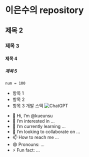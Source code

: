 # 이은수의 repository
## 제목 2
### 제목 3
#### 제목 4
##### 제목 5

`num = 100`
* 항목 1
* 항목 2
* 항목 3
개발 스택
![ChatGPT](https://img.shields.io/badge/chatGPT-74aa9c?style=for-the-badge&logo=openai&logoColor=white)
- 👋 Hi, I’m @kueunsu
- 👀 I’m interested in ...
- 🌱 I’m currently learning ...
- 💞️ I’m looking to collaborate on ...
- 📫 How to reach me ...
- 😄 Pronouns: ...
- ⚡ Fun fact: ...

<!---
kueunsu/kueunsu is a ✨ special ✨ repository because its `README.md` (this file) appears on your GitHub profile.
You can click the Preview link to take a look at your changes.
--->
